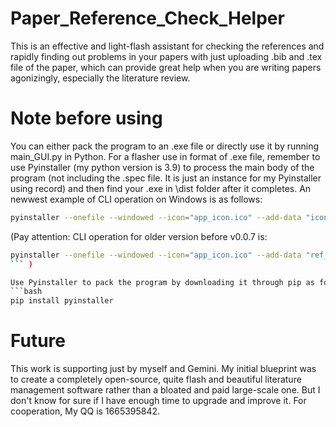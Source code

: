 # Paper_Reference_Check_Helper
This is an effective and light-flash assistant for checking the references and rapidly finding out problems in your papers with just uploading .bib and .tex file of the paper, which can provide great help when you are writing papers agonizingly, especially the literature review. 

# Note before using
You can either pack the program to an .exe file or directly use it by running main_GUI.py in Python. For a flasher use in format of .exe file, remember to use Pyinstaller (my python version is 3.9) to process the main body of the program (not including the .spec file. It is just an instance for my Pyinstaller using record) and then find your .exe in \dist folder after it completes. An newwest example of CLI operation on Windows is as follows: 
```bash
pyinstaller --onefile --windowed --icon="app_icon.ico" --add-data "icon.png;." --add-data "ref_checker_logic.py;." --add-data "bib_utils.py;." --add-data "app_utils.py;." --collect-all "pybtex" --collect-all "latexcodec" main_gui.py
```
(Pay attention: CLI operation for older version before v0.0.7 is: 
```bash
pyinstaller --onefile --windowed --icon="app_icon.ico" --add-data "ref_checker_logic.py;." --add-data "icon.png;." --collect-all "pybtex" --collect-all "latexcodec" main_gui.py
``` )

Use Pyinstaller to pack the program by downloading it through pip as follows:
```bash
pip install pyinstaller
```

# Future
This work is supporting just by myself and Gemini. My initial blueprint was to create a completely open-source, quite flash and beautiful literature management software rather than a bloated and paid large-scale one. But I don't know for sure if I have enough time to upgrade and improve it. For cooperation, My QQ is 1665395842.
